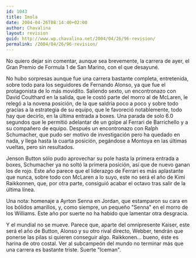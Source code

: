 ```yaml
---
id: 1043
title: Imola
date: 2004-04-26T08:14:40+02:00
author: Chavalina
layout: revision
guid: http://www.wp.chavalina.net/2004/04/26/96-revision/
permalink: /2004/04/26/96-revision/
---
```

No quiero dejar sin comentar, aunque sea brevemente, la carrera de ayer, el Gran Premio de Formula 1 de San Marino, con el que desayuné.

No hubo sorpresas aunque fue una carrera bastante completa, entretenida, sobre todo para los seguidores de Fernando Alonso, ya que fue el protagonista de lo más movidito. Saliendo sexto, un encontronazo con David Coulthard en la salida, que le costó parte del morro al de McLaren, le relegó a la novena posición, de la que saldría poco a poco y sobre todo gracias a la estrategia de su equipo, que le favoreció notablemente, todo hay que decirlo, en la última entrada a boxes. Una parada de solo 6.0 segundos que le permitió adelantar de un golpe al Ferrari de Barrichello y a su compañero de equipo. Después un encontronazo con Ralph Schumacher, que pudo ser motivo de investigación pero ha quedado en nada, y llega hasta la cuarta posición, pegándose a Montoya en las últimas vueltas, pero sin resultados.

Jenson Button sólo pudo aprovechar su pole hasta la primera entrada a boxes, Schumacher ya no soltó la primera posición, así que de nuevo ganan los de rojo. Este año parece que el liderazgo de Ferrari es más aplastante que nunca, sobre todo con McLaren a lo suyo, este no será el año de Kimi Raikkonnen, que, por otra parte, consiguió acabar el octavo tras salir de la última línea.

Una nota: homenaje a Ayrton Senna en Jordan, que estamparon su cara en los bólidos amarillos, y, como siempre, un pequeño "Senna" en el morro de los Williams. Este año por suerte no ha habido que lamentar otra desgracia.

Y el mundial no se mueve. Parece que, aparte del omnipresente Kaiser, este será el año de Button, Alonso y su otro rival directo, Webber, tendrán que ponerse las pilas si quieren conseguir algo. Raikkonen… bueno, éste es harina de otro costal. Ver al subcampeón del mundo no terminar más que una carrera es bastante triste. Suerte "Iceman".